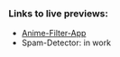 ### Links to live previews:
- [Anime-Filter-App](https://anime-filter-miniapp.onrender.com)
- Spam-Detector: in work
